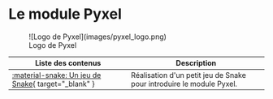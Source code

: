 # Le module Pyxel

<figure markdown>
  ![Logo de Pyxel](images/pyxel_logo.png)
  <figcaption>Logo de Pyxel</figcaption>
</figure>

| Liste des contenus                           | Description                         |
| -------------------------------------------- | ----------------------------------- |
| [:material-snake: Un jeu de Snake](snake_base.py){ target="_blank" } | Réalisation d'un petit jeu de Snake pour introduire le module Pyxel. |
